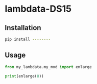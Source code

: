 # lambdata-DS15

## Installation

```sh
pip install --------
```

## Usage

```py
from my_lambdata.my_mod import enlarge

print(enlarge(8))
```

